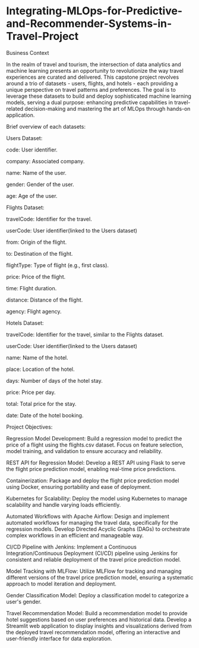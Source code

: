 # Integrating-MLOps-for-Predictive-and-Recommender-Systems-in-Travel-Project

Business Context

In the realm of travel and tourism, the intersection of data analytics and machine learning presents an opportunity to revolutionize the way travel experiences are curated and delivered. This capstone project revolves around a trio of datasets - users, flights, and hotels - each providing a unique perspective on travel patterns and preferences. The goal is to leverage these datasets to build and deploy sophisticated machine learning models, serving a dual purpose: enhancing predictive capabilities in travel-related decision-making and mastering the art of MLOps through hands-on application.

Brief overview of each datasets:

Users Dataset:

code: User identifier.

company: Associated company.

name: Name of the user.

gender: Gender of the user.

age: Age of the user.

Flights Dataset:

travelCode: Identifier for the travel.

userCode: User identifier(linked to the Users dataset)

from: Origin of the flight.

to: Destination of the flight.

flightType: Type of flight (e.g., first class).

price: Price of the flight.

time: Flight duration.

distance: Distance of the flight.

agency: Flight agency.

Hotels Dataset:

travelCode: Identifier for the travel, similar to the Flights dataset.

userCode: User identifier(linked to the Users dataset)

name: Name of the hotel.

place: Location of the hotel.

days: Number of days of the hotel stay.

price: Price per day.

total: Total price for the stay.

date: Date of the hotel booking.

Project Objectives:

Regression Model Development:
Build a regression model to predict the price of a flight using the flights.csv dataset. Focus on feature selection, model training, and validation to ensure accuracy and reliability.

REST API for Regression Model:
Develop a REST API using Flask to serve the flight price prediction model, enabling real-time price predictions.

Containerization:
Package and deploy the flight price prediction model using Docker, ensuring portability and ease of deployment.

Kubernetes for Scalability:
Deploy the model using Kubernetes to manage scalability and handle varying loads efficiently.

Automated Workflows with Apache Airflow:
Design and implement automated workflows for managing the travel data, specifically for the regression models. Develop Directed Acyclic Graphs (DAGs) to orchestrate complex workflows in an efficient and manageable way.

CI/CD Pipeline with Jenkins:
Implement a Continuous Integration/Continuous Deployment (CI/CD) pipeline using Jenkins for consistent and reliable deployment of the travel price prediction model.

Model Tracking with MLFlow:
Utilize MLFlow for tracking and managing different versions of the travel price prediction model, ensuring a systematic approach to model iteration and deployment.

Gender Classification Model:
Deploy a classification model to categorize a user's gender.

Travel Recommendation Model:
Build a recommendation model to provide hotel suggestions based on user preferences and historical data. Develop a Streamlit web application to display insights and visualizations derived from the deployed travel recommendation model, offering an interactive and user-friendly interface for data exploration.
